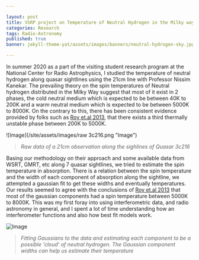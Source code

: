```yaml
---

layout: post
title: VSRP project on Temperature of Neutral Hydrogen in the Milky way
categories: Research
tags: Radio-Astronomy 
published: true
banner: jekyll-theme-yat/assets/images/banners/neutral-hydrogen-sky.jpg

---
```

In summer 2020 as a part of the visiting student research program at the National Center for Radio Astrophysics,
I studied the temperature of neutral hydrogen along quasar sightlines using the 21cm line with Professor Nissim Kanekar. 
The prevailing theory on the spin temperatures of Neutral hydrogen distributed in the Milky Way suggest that most of it exist in 2 phases, 
the cold neutral medium which is expected to be between 40K to 200K and a warm neutral medium which is expected to be between 5000K to 8000K. 
On the contrary to this, there has been consistent evidence provided by folks such as [Roy et.al 2013], that there exists a third thermally unstable phase between 200K to 5000K. 

![Image](/site/assets/images/raw 3c216.png "Image")
> *Raw data of a 21cm observation along the sighlines of Quasar 3c216*  





Basing our methodology on their approach and some available data from WSRT, GMRT, etc along 7 quasar sightlines, we tried to estimate the spin temperature in absorption. 
There is a relation between the spin temperature and the width of each component of absorption along the sightline, we attempted a gaussian fit to get these widths and eventually temperatures. 
Our results seemed to agree with the conclusions of [Roy et.al 2013] that most of the gaussian components had a spin temperature between 5000K to 8000K. 
This was my first foray into using interferometric data, and radio astronomy in general, and I spent a lot of time understanding how an interferometer functions and also how best fit models work.   



![Image](/site/assets/images/3c216.png "Image")
>*Fitting Gaussians to the data and estimating each component to be a possible 'cloud' of neutral hydrogen. The Gaussian component widths can help us estimate their temperature*  



[Roy et.al 2013]:https://academic.oup.com/mnras/article/436/3/2366/1256401
